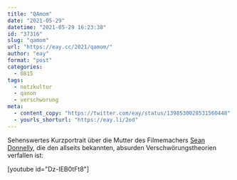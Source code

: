 ```yaml
---
title: "QAmom"
date: "2021-05-29"
datetime: "2021-05-29 16:23:38"
id: "37316"
slug: "qamom"
url: "https://eay.cc/2021/qamom/"
author: "eay"
format: "post"
categories:
  - 0815
tags:
  - netzkultur
  - qanon
  - verschworung
meta:
  - content_copy: "https://twitter.com/eay/status/1398530028531560448"
  - yourls_shorturl: "https://eay.li/2od"
---
```


Sehenswertes Kurzportrait über die Mutter des Filmemachers [Sean Donnelly](http://www.mrseandonnelly.com/), die den allseits bekannten, absurden Verschwörungstheorien verfallen ist:

\[youtube id="Dz-IEB0tFt8"\]
